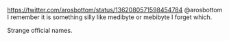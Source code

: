 https://twitter.com/arosbottom/status/1362080571598454784 @arosbottom I remember it is something silly like medibyte or mebibyte I forget which.

Strange official names.